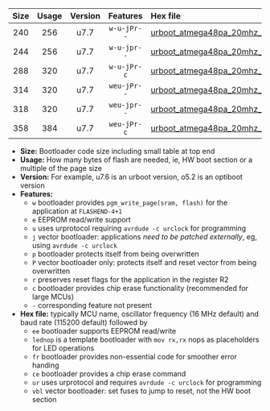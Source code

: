 |Size|Usage|Version|Features|Hex file|
|:-:|:-:|:-:|:-:|:--|
|240|256|u7.7|`w-u-jPr--`|[urboot_atmega48pa_20mhz_250000bps_lednop_ur_vbl.hex](https://raw.githubusercontent.com/stefanrueger/urboot.hex/main/mcus/atmega48pa/fcpu_20mhz/250000_bps/urboot_atmega48pa_20mhz_250000bps_lednop_ur_vbl.hex)|
|244|256|u7.7|`w-u-jpr--`|[urboot_atmega48pa_20mhz_250000bps_lednop_fr_ur_vbl.hex](https://raw.githubusercontent.com/stefanrueger/urboot.hex/main/mcus/atmega48pa/fcpu_20mhz/250000_bps/urboot_atmega48pa_20mhz_250000bps_lednop_fr_ur_vbl.hex)|
|288|320|u7.7|`w-u-jPr-c`|[urboot_atmega48pa_20mhz_250000bps_lednop_fr_ce_ur_vbl.hex](https://raw.githubusercontent.com/stefanrueger/urboot.hex/main/mcus/atmega48pa/fcpu_20mhz/250000_bps/urboot_atmega48pa_20mhz_250000bps_lednop_fr_ce_ur_vbl.hex)|
|314|320|u7.7|`weu-jPr--`|[urboot_atmega48pa_20mhz_250000bps_ee_lednop_ur_vbl.hex](https://raw.githubusercontent.com/stefanrueger/urboot.hex/main/mcus/atmega48pa/fcpu_20mhz/250000_bps/urboot_atmega48pa_20mhz_250000bps_ee_lednop_ur_vbl.hex)|
|318|320|u7.7|`weu-jpr--`|[urboot_atmega48pa_20mhz_250000bps_ee_lednop_fr_ur_vbl.hex](https://raw.githubusercontent.com/stefanrueger/urboot.hex/main/mcus/atmega48pa/fcpu_20mhz/250000_bps/urboot_atmega48pa_20mhz_250000bps_ee_lednop_fr_ur_vbl.hex)|
|358|384|u7.7|`weu-jPr-c`|[urboot_atmega48pa_20mhz_250000bps_ee_lednop_fr_ce_ur_vbl.hex](https://raw.githubusercontent.com/stefanrueger/urboot.hex/main/mcus/atmega48pa/fcpu_20mhz/250000_bps/urboot_atmega48pa_20mhz_250000bps_ee_lednop_fr_ce_ur_vbl.hex)|

- **Size:** Bootloader code size including small table at top end
- **Usage:** How many bytes of flash are needed, ie, HW boot section or a multiple of the page size
- **Version:** For example, u7.6 is an urboot version, o5.2 is an optiboot version
- **Features:**
  + `w` bootloader provides `pgm_write_page(sram, flash)` for the application at `FLASHEND-4+1`
  + `e` EEPROM read/write support
  + `u` uses urprotocol requiring `avrdude -c urclock` for programming
  + `j` vector bootloader: applications *need to be patched externally*, eg, using `avrdude -c urclock`
  + `p` bootloader protects itself from being overwritten
  + `P` vector bootloader only: protects itself and reset vector from being overwritten
  + `r` preserves reset flags for the application in the register R2
  + `c` bootloader provides chip erase functionality (recommended for large MCUs)
  + `-` corresponding feature not present
- **Hex file:** typically MCU name, oscillator frequency (16 MHz default) and baud rate (115200 default) followed by
  + `ee` bootloader supports EEPROM read/write
  + `lednop` is a template bootloader with `mov rx,rx` nops as placeholders for LED operations
  + `fr` bootloader provides non-essential code for smoother error handing
  + `ce` bootloader provides a chip erase command
  + `ur` uses urprotocol and requires `avrdude -c urclock` for programming
  + `vbl` vector bootloader: set fuses to jump to reset, not the HW boot section
